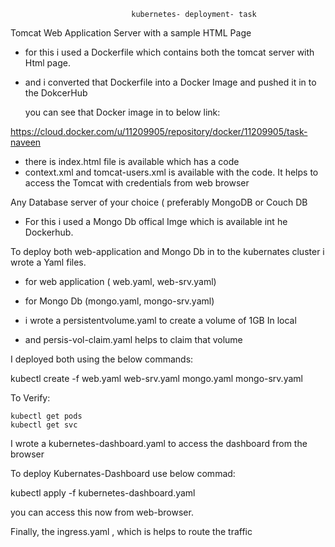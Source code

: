                                kubernetes- deployment- task


Tomcat Web Application Server with a sample HTML Page

- for this i used a Dockerfile which contains both the tomcat server with Html page.

- and i converted that Dockerfile into a Docker Image and pushed it in to the DokcerHub
    
   you can see that Docker image in to below link:


https://cloud.docker.com/u/11209905/repository/docker/11209905/task-naveen

- there is index.html file is available which has a code
-  context.xml and tomcat-users.xml is available with the code. It helps to access the Tomcat with credentials from web browser


Any Database server of your choice ( preferably MongoDB or Couch DB

-  For this i used a Mongo Db offical Imge which is available int he Dockerhub.



To deploy both web-application and Mongo Db in to the kubernates cluster i wrote a Yaml files.

- for web application ( web.yaml, web-srv.yaml)
- for Mongo Db         (mongo.yaml, mongo-srv.yaml)

- i wrote a persistentvolume.yaml  to create a volume of 1GB In local
- and persis-vol-claim.yaml   helps to claim that volume 


I deployed both using the below commands:

 kubectl create -f web.yaml web-srv.yaml mongo.yaml mongo-srv.yaml

To Verify:

    kubectl get pods
    kubectl get svc



I wrote a kubernetes-dashboard.yaml to access the dashboard from the browser

To deploy Kubernates-Dashboard use below commad:


kubectl apply -f  kubernetes-dashboard.yaml 


you can access this now from web-browser.

Finally, the ingress.yaml , which is helps to route the traffic
